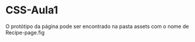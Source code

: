 # CSS-Aula1
O protótipo da página pode ser encontrado na pasta assets com o nome de Recipe-page.fig

